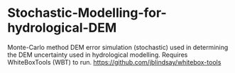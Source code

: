 # Stochastic-Modelling-for-hydrological-DEM

Monte-Carlo method DEM error simulation (stochastic) used in determining the DEM uncertainty used in hydrological modelling.
Requires WhiteBoxTools (WBT) to run. https://github.com/jblindsay/whitebox-tools
